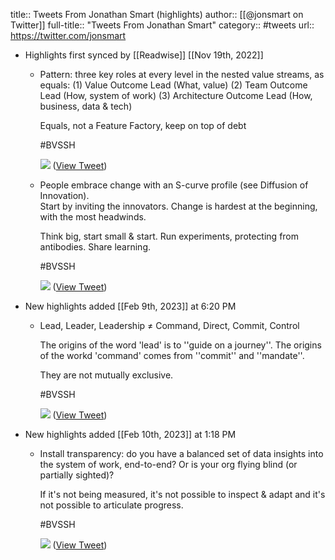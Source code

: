 title:: Tweets From Jonathan Smart (highlights)
author:: [[@jonsmart on Twitter]]
full-title:: "Tweets From Jonathan Smart"
category:: #tweets
url:: https://twitter.com/jonsmart

- Highlights first synced by [[Readwise]] [[Nov 19th, 2022]]
	- Pattern: three key roles at every level in the nested value streams, as equals: 
	  (1) Value Outcome Lead (What, value)
	  (2) Team Outcome Lead (How, system of work)
	  (3) Architecture Outcome Lead (How, business, data & tech)
	  
	  Equals, not a Feature Factory, keep on top of debt
	  
	  #BVSSH 
	  
	  ![](https://pbs.twimg.com/media/FKlEJ5KXoAARTM7.jpg) ([View Tweet](https://twitter.com/jonsmart/status/1488796091021672448))
	- People embrace change with an S-curve profile (see Diffusion of Innovation).  
	  Start by inviting the innovators. Change is hardest at the beginning, with the most headwinds. 
	  
	  Think big, start small & start.
	  Run experiments, protecting from antibodies.
	  Share learning.
	  
	  #BVSSH 
	  
	  ![](https://pbs.twimg.com/media/FMM4l5QXwAURzga.jpg) ([View Tweet](https://twitter.com/jonsmart/status/1496101727208153092))
- New highlights added [[Feb 9th, 2023]] at 6:20 PM
	- Lead, Leader, Leadership ≠ Command, Direct, Commit, Control 
	  
	  The origins of the word 'lead' is to ''guide on a journey''.
	  The origins of the workd 'command' comes from ''commit'' and ''mandate''.
	  
	  They are not mutually exclusive.
	  
	  #BVSSH 
	  
	  ![](https://pbs.twimg.com/media/Focen5xWcAIkrMF.jpg) ([View Tweet](https://twitter.com/jonsmart/status/1623299864237842439))
- New highlights added [[Feb 10th, 2023]] at 1:18 PM
	- Install transparency: do you have a balanced set of data insights into the system of work, end-to-end?
	  Or is your org flying blind (or partially sighted)? 
	  
	  If it's not being measured, it's not possible to inspect & adapt and it's not possible to articulate progress. 
	  
	  #BVSSH 
	  
	  ![](https://pbs.twimg.com/media/FohoNf5XoAAerU5.jpg) ([View Tweet](https://twitter.com/jonsmart/status/1623662250132217856))